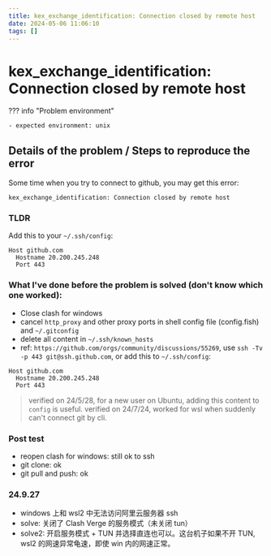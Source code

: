 ```yaml
---
title: kex_exchange_identification: Connection closed by remote host
date: 2024-05-06 11:06:10
tags: []
---
```

# kex_exchange_identification: Connection closed by remote host

??? info "Problem environment"

    - expected environment: unix

## Details of the problem / Steps to reproduce the error

Some time when you try to connect to github, you may get this error:

```
kex_exchange_identification: Connection closed by remote host
```

### TLDR

Add this to your `~/.ssh/config`:

```
Host github.com
  Hostname 20.200.245.248
  Port 443
```

### What I've done before the problem is solved (don't know which one worked):

- Close clash for windows
- cancel `http_proxy` and other proxy ports in shell config file (config.fish) and `~/.gitconfig`
- delete all content in `~/.ssh/known_hosts`
- ref: `https://github.com/orgs/community/discussions/55269`, use `ssh -Tv -p 443 git@ssh.github.com`, or add this to `~/.ssh/config`:

```
Host github.com
  Hostname 20.200.245.248
  Port 443
```

> verified on 24/5/28, for a new user on Ubuntu, adding this content to `config` is useful.
> verified on 24/7/24, worked for wsl when suddenly can't connect git by cli.

### Post test

- reopen clash for windows: still ok to ssh
- git clone: ok
- git pull and push: ok

### 24.9.27

- windows 上和 wsl2 中无法访问阿里云服务器 ssh
- solve: 关闭了 Clash Verge 的服务模式（未关闭 tun）
- solve2: 开启服务模式 + TUN 并选择直连也可以。这台机子如果不开 TUN, wsl2 的网速异常龟速，即使 win 内的网速正常。

